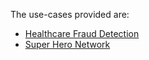 The use-cases provided are:
 * [Healthcare Fraud Detection](healthcare/README.md)
 * [Super Hero Network](superhero/README.md)